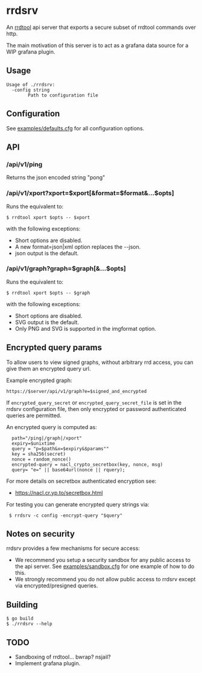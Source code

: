 # rrdsrv

An [rrdtool](https://oss.oetiker.ch/rrdtool/) api server that exports a secure subset of rrdtool commands over http.

The main motivation of this server is to act as a grafana data source for a WIP
grafana plugin.

## Usage

```
Usage of ./rrdsrv:
  -config string
        Path to configuration file
```

## Configuration

See [examples/defaults.cfg](examples/defaults.cfg) for all configuration options.

## API

### /api/v1/ping

Returns the json encoded string "pong"

### /api/v1/xport?xport=$xport[&format=$format&...$opts]

Runs the equivalent to:

```
$ rrdtool xport $opts -- $xport
```

with the following exceptions:

- Short options are disabled.
- A new format=json|xml option replaces the --json.
- json output is the default.

### /api/v1/graph?graph=$graph[&...$opts]

Runs the equivalent to:

```
$ rrdtool xport $opts -- $graph
```

with the following exceptions:

- Short options are disabled.
- SVG output is the default.
- Only PNG and SVG is supported in the imgformat option.

## Encrypted query params

To allow users to view signed graphs, without arbitrary rrd access,
you can give them an encrypted query url.

Example encrypted graph:
```
https://$server/api/v1/graph?e=$signed_and_encrypted
```

If `encrypted_query_secret` or `encrypted_query_secret_file` is set in the rrdsrv configuration file, then only encrypted or password authenticated queries are permitted.

An encrypted query is computed as:

```
  path="/ping|/graph|/xport"
  expiry=$unixtime
  query = "p=$path&x=$expiry&$params""
  key = sha256(secret)
  nonce = random_nonce()
  encrypted-query = nacl_crypto_secretbox(key, nonce, msg)
  query= "e=" || base64url(nonce || rquery);
```

For more details on secretbox authenticated encryption see:

- https://nacl.cr.yp.to/secretbox.html

For testing you can generate encrypted query strings via:

```
 $ rrdsrv -c config -encrypt-query "$query"
```

## Notes on security

rrdsrv provides a few mechanisms for secure access:

- We recommend you setup a security sandbox for any public access to the api server.
  See [examples/sandbox.cfg](examples/sandbox.cfg) for one example of how to do this.
- We strongly recommend you do not allow public access to rrdsrv except via
  encrypted/presigned queries.


## Building

```
$ go build
$ ./rrdsrv --help
```

## TODO

- Sandboxing of rrdtool... bwrap? nsjail?
- Implement grafana plugin.
